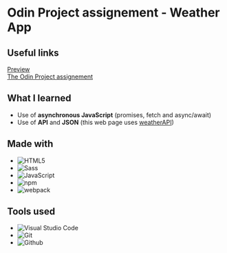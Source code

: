 # Odin Project assignement - Weather App

## Useful links
<a href="https://nineinchclous.github.io/odin-weather/">Preview</a> <br>
<a href="https://www.theodinproject.com/lessons/node-path-javascript-weather-app">The Odin Project assignement</a>

## What I learned
- Use of **asynchronous JavaScript** (promises, fetch and async/await)
- Use of **API** and **JSON** (this web page uses <a href="https://www.weatherapi.com/">weatherAPI</a>)

## Made with
- ![HTML5](https://img.shields.io/badge/html5-%23323330.svg?style=for-the-badge&logo=html5&logoColor=%23E34F26)   
- ![Sass](https://img.shields.io/badge/Sass-%23323330.svg?style=for-the-badge&logo=sass&logoColor=pink)   
- ![JavaScript](https://img.shields.io/badge/javascript-%23323330.svg?style=for-the-badge&logo=javascript&logoColor=%23F7DF1E)
- ![npm](https://img.shields.io/badge/npm-%23323330.svg?style=for-the-badge&logo=npm&logoColor=red)
- ![webpack](https://img.shields.io/badge/webpack-%23323330.svg?style=for-the-badge&logo=webpack&logoColor=blue)

## Tools used
- ![Visual Studio Code](https://img.shields.io/badge/Visual%20Studio%20Code-%23323330.svg?style=for-the-badge&logo=visual-studio-code&logoColor=blue)
- ![Git](https://img.shields.io/badge/Git-%23323330.svg?style=for-the-badge&logo=git&logoColor=orange)
- ![Github](https://img.shields.io/badge/Github-%23323330.svg?style=for-the-badge&logo=github&logoColor=gray)
